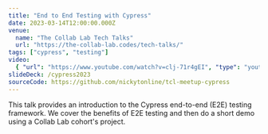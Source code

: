 ```yaml
---
title: "End to End Testing with Cypress"
date: 2023-03-14T12:00:00.000Z
venue:
  name: "The Collab Lab Tech Talks"
  url: "https://the-collab-lab.codes/tech-talks/"
tags: ["cypress", "testing"]
video:
  { "url": "https://www.youtube.com/watch?v=clj-71r4gEI", "type": "youtube" }
slideDeck: /cypress2023
sourceCode: https://github.com/nickytonline/tcl-meetup-cypress
---
```


This talk provides an introduction to the Cypress end-to-end (E2E) testing framework. We cover the benefits of E2E testing and then do a short demo using a Collab Lab cohort's project.

